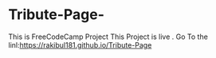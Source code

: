 # Tribute-Page-
This is FreeCodeCamp Project
 This Project is live . Go To the linl:https://rakibul181.github.io/Tribute-Page 
